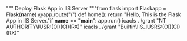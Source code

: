 
"""
Deploy Flask App in IIS Server
"""from flask import Flaskapp = Flask(__name__)
@app.route("/")
def home():
    return "Hello, This is the Flask App in IIS Server."if __name__ == "__main__":
    app.run()
icacls . /grant "NT AUTHORITY\IUSR:(OI)(CI)(RX)"
icacls . /grant "Builtin\IIS_IUSRS:(OI)(CI)(RX)"
